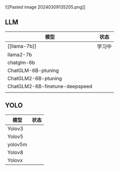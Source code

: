 
![[Pasted image 20240309135205.png]]

## LLM
| 模型                             | 状态  |
| ------------------------------ | --- |
| [[llama-7b]]                   | 学习中 |
| llama2-7b                      |     |
| chatglm-6b                     |     |
| ChatGLM-6B-ptuning             |     |
| ChatGLM2-6B-ptuning            |     |
| ChatGLM2-6B-finetune-deepspeed |     |
|                                |     |

## YOLO
| 模型      | 状态  |
| ------- | --- |
| Yolov3  |     |
| Yolov5  |     |
| yolov5m |     |
| Yolov8  |     |
| Yolovx  |     |